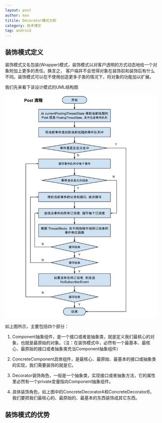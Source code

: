 ```yaml
---
layout: post
author: mxn
titile: Decorator模式分析
category: 技术博文
tag: android
---
```


## 装饰模式定义

装饰模式又名包装(Wrapper)模式，装饰模式以对客户透明的方式动态地给一个对象附加上更多的责任。换言之，
客户端并不会觉得对象在装饰前和装饰后有什么不同。装饰模式可以在不使用创造更多子类的情况下，将对象的功能加以扩展。

我们先来看下该设计模式的UML结构图

![](https://raw.githubusercontent.com/mxn21/mxn21.github.io/master/public/img/img91.png)

如上图所示，主要包括四个部分：

1. Component抽象组件，是一个接口或者是抽象类，就是定义我们最核心的对象，也就是最原始的对象。（注：在装饰模式中，必然有一个最基本、最核心、最原始的接口或者抽象类充当Component抽象组件）

2. ConcreteComponent具体组件，是最核心、最原始、最基本的接口或抽象类的实现，我们需要装饰的就是它。

3. Decorator装饰角色，一般是一个抽象类，实现接口或者抽象方法，它的属性里必然有一个private变量指向Component抽象组件。

4. 具体装饰角色，如上图中的ConcreteDecoratorA和ConcreteDecoratorB，我们要把我们最核心的、最原始的、最基本的东西装饰成其它东西。


## 装饰模式的优势



